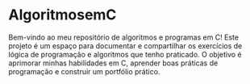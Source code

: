 # AlgoritmosemC
Bem-vindo ao meu repositório de algoritmos e programas em C!  Este projeto é um espaço para documentar e compartilhar os exercícios de lógica de programação e algoritmos que tenho praticado. O objetivo é aprimorar minhas habilidades em C, aprender boas práticas de programação e construir um portfólio prático.
